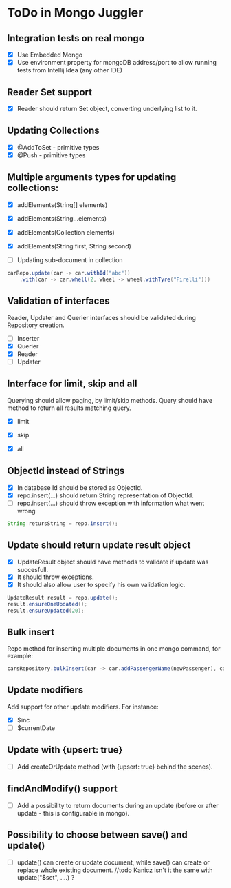 ToDo in Mongo Juggler
=======================

Integration tests on real mongo
-------------------------------
- [X] Use Embedded Mongo
- [X] Use environment property for mongoDB address/port to allow running tests from Intellij Idea (any other IDE)

Reader Set support
------------------
- [X] Reader should return Set object, converting underlying list to it.

Updating Collections
--------------------
- [X] @AddToSet - primitive types
- [X] @Push - primitive types

## Multiple arguments types for updating collections:
- [X] addElements(String[] elements)
- [X] addElements(String...elements)
- [X] addElements(Collection<String> elements)
- [X] addElements(String first, String second)

- [ ] Updating sub-document in collection

```java
carRepo.update(car -> car.withId("abc"))
    .with(car -> car.whell(2, wheel -> wheel.withTyre("Pirelli")))
```

Validation of interfaces
------------------------
Reader, Updater and Querier interfaces should be validated during Repository creation.
- [ ] Inserter
- [X] Querier
- [X] Reader
- [ ] Updater

Interface for limit, skip and all
---------------------------------
Querying should allow paging, by limit/skip methods.
Query should have method to return all results matching query.
- [X] limit
- [X] skip
- [X] all


ObjectId instead of Strings
---------------------------
- [X] In database Id should be stored as ObjectId.
- [X] repo.insert(...) should return String representation of ObjectId.
- [ ] repo.insert(...) should throw exception with information what went wrong
```java
String retursString = repo.insert();
```

Update should return update result object
-----------------------------------------
- [X] UpdateResult object should have methods to validate if update was succesfull.
- [X] It should throw exceptions.
- [X] It should also allow user to specify his own validation logic.
```java
UpdateResult result = repo.update();
result.ensureOneUpdated();
result.ensureUpdated(20);
```

Bulk insert
-----------
Repo method for inserting multiple documents in one mongo command, for example:
```java
carsRepository.bulkInsert(car -> car.addPassengerName(newPassenger), car -> car.addPassengerName(newPassenger2));
```

Update modifiers
----------------
Add support for other update modifiers. For instance:
- [X] $inc
- [ ] $currentDate

Update with {upsert: true}
----------------
- [ ] Add createOrUpdate method (with {upsert: true} behind the scenes).

findAndModify() support
----------------
- [ ] Add a possibility to return documents during an update (before or after update - this is configurable in mongo).

Possibility to choose between save() and update()
----------------
- [ ] update() can create or update document, while save() can create or replace whole existing document.
//todo Kanicz isn't it the same with update("$set", ....) ?
